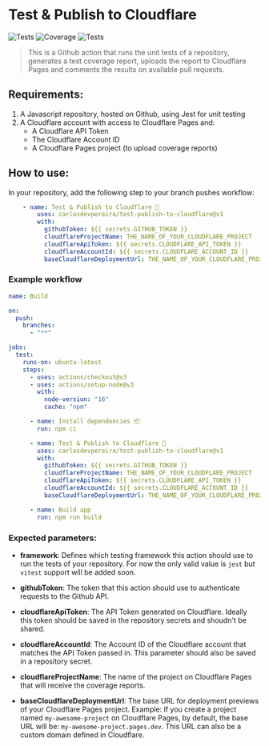 # Test & Publish to Cloudflare


![Tests](https://github.com/carlosdevpereira/test-publish-to-cloudflare/actions/workflows/run-unit-tests.yml/badge.svg)
![Coverage](https://img.shields.io/badge/Coverage-90&#65130;-brightgreen)
![Tests](https://img.shields.io/badge/Tests-%E2%9C%94%2042%20%7C%20%E2%9C%98%200%20%7C%20%E2%8C%80%200-brightgreen)

> This is a Github action that runs the unit tests of a repository, generates a test coverage report, uploads the report to Cloudflare Pages and comments the results on available pull requests.

## Requirements:

1. A Javascript repository, hosted on Github, using Jest for unit testing
2. A Cloudflare account with access to Cloudflare Pages and:
   - A Cloudflare API Token
   - The Cloudflare Account ID
   - A Cloudflare Pages project (to upload coverage reports)

## How to use:

In your repository, add the following step to your branch pushes workflow:

```yaml
    - name: Test & Publish to Cloudflare 🧪
        uses: carlosdevpereira/test-publish-to-cloudflare@v1
        with:
          githubToken: ${{ secrets.GITHUB_TOKEN }}
          cloudflareProjectName: THE_NAME_OF_YOUR_CLOUDFLARE_PROJECT
          cloudflareApiToken: ${{ secrets.CLOUDFLARE_API_TOKEN }}
          cloudflareAccountId: ${{ secrets.CLOUDFLARE_ACCOUNT_ID }}
          baseCloudflareDeploymentUrl: THE_NAME_OF_YOUR_CLOUDFLARE_PROJECT.pages.dev
```

### Example workflow

```yaml
name: Build

on:
  push:
    branches:
      - "**"

jobs:
  test:
    runs-on: ubuntu-latest
    steps:
      - uses: actions/checkout@v3
      - uses: actions/setup-node@v3
        with:
          node-version: "16"
          cache: "npm"

      - name: Install dependencies 📦
        run: npm ci

      - name: Test & Publish to Cloudflare 🧪
        uses: carlosdevpereira/test-publish-to-cloudflare@v1
        with:
          githubToken: ${{ secrets.GITHUB_TOKEN }}
          cloudflareProjectName: THE_NAME_OF_YOUR_CLOUDFLARE_PROJECT
          cloudflareApiToken: ${{ secrets.CLOUDFLARE_API_TOKEN }}
          cloudflareAccountId: ${{ secrets.CLOUDFLARE_ACCOUNT_ID }}
          baseCloudflareDeploymentUrl: THE_NAME_OF_YOUR_CLOUDFLARE_PROJECT.pages.dev

      - name: Build app
        run: npm run build
```

### Expected parameters:

- **framework**: Defines which testing framework this action should use to run the tests of your repository. For now the only valid value is `jest` but `vitest` support will be added soon.

- **githubToken**: The token that this action should use to authenticate requests to the Github API.

- **cloudflareApiToken**: The API Token generated on Cloudflare. Ideally this token should be saved in the repository secrets and shoudn't be shared.

- **cloudflareAccountId**: The Account ID of the Cloudflare account that matches the API Token passed in. This parameter should also be saved in a repository secret.

- **cloudflareProjectName**: The name of the project on Cloudflare Pages that will receive the coverage reports.

- **baseCloudflareDeploymentUrl**: The base URL for deployment previews of your Cloudflare Pages project. Example: If you create a project named `my-awesome-project` on Cloudflare Pages, by default, the base URL will be: `my-awesome-project.pages.dev`. This URL can also be a custom domain defined in Cloudflare.

